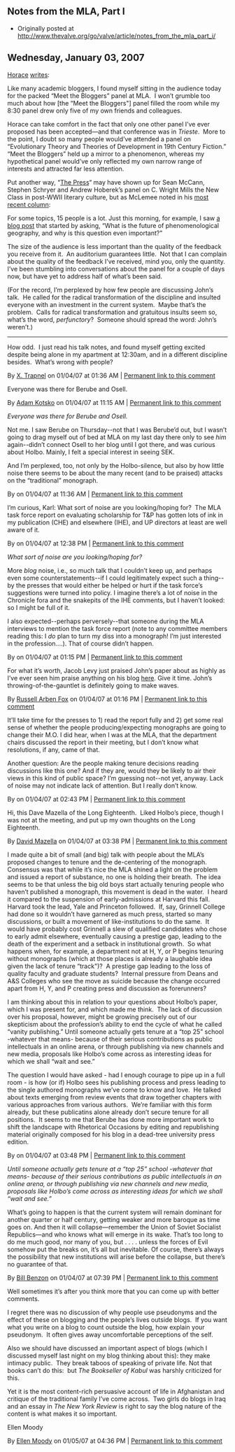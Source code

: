 ## Notes from the MLA, Part I

 * Originally posted at http://www.thevalve.org/go/valve/article/notes_from_the_mla_part_i/

##  Wednesday, January 03, 2007 

[Horace](http://delightandinstruct.blogspot.com/) [writes](http://delightandinstruct.blogspot.com/2007/01/meeting-bloggers-at-mla.html):

Like many academic bloggers, I found myself sitting in the audience today for the packed “Meet the Bloggers” panel at MLA.  I won’t grumble too much about how [the “Meet the Bloggers"] panel filled the room while my 8:30 panel drew only five of my own friends and colleagues.

Horace can take comfort in the fact that only one other panel I’ve ever proposed has been accepted—and that conference was in _Trieste_.  More to the point, I doubt so many people would’ve attended a panel on “Evolutionary Theory and Theories of Development in 19th Century Fiction.”  “Meet the Bloggers” held up a mirror to a phenomenon, whereas my hypothetical panel would’ve only reflected my own narrow range of interests and attracted far less attention.  

Put another way, “[The Press](http://www.mclemee.com/)“ may have shown up for Sean McCann, Stephen Schryer and Andrew Hoberek’s panel on C. Wright Mills the New Class in post-WWII literary culture, but as McLemee noted in his [most recent column](http://www.insidehighered.com/views/2007/01/03/mclemee):

For some topics, 15 people is a lot. Just this morning, for example, I saw [a blog post](http://side-effects.blogspot.com/2007/01/phenomenological-geography-1.html) that started by asking, “What is the future of phenomenological geography, and why is this question even important?"

The size of the audience is less important than the quality of the feedback you receive from it.  An auditorium guarantees little.  Not that I can complain about the quality of the feedback I’ve received, mind you, only the quantity.  I’ve been stumbling into conversations about the panel for a couple of days now, but have yet to address half of what’s been said.  

(For the record, I’m perplexed by how few people are discussing John’s talk.  He called for the radical transformation of the discipline and insulted everyone with an investment in the current system.  Maybe that’s the problem.  Calls for radical transformation and gratuitous insults seem so, what’s the word, _perfunctory_?  Someone should spread the word: John’s weren’t.)

---

How odd.  I just read his talk notes, and found myself getting excited despite being alone in my apartment at 12:30am, and in a different discipline besides.  What’s wrong with people?

By [X. Trapnel](http://booksdofurnisharoom.blogspot.com) on 01/04/07 at 01:36 AM | [Permanent link to this comment](http://www.thevalve.org/go/valve/article/notes_from_the_mla_part_i/#13494)
[]()

Everyone was there for Berube and Osell.

By [Adam Kotsko](http://adamkotsko.com/weblog) on 01/04/07 at 11:15 AM | [Permanent link to this comment](http://www.thevalve.org/go/valve/article/notes_from_the_mla_part_i/#13497)
[]()

_Everyone was there for Berube and Osell._

Not me. I saw Berube on Thursday--not that I was Berube’d out, but I wasn’t going to drag myself out of bed at MLA on my last day there only to see _him_ again--didn’t connect Osell to her blog until I got there, and was curious about Holbo. Mainly, I felt a special interest in seeing SEK.

And I’m perplexed, too, not only by the Holbo-silence, but also by how little noise there seems to be about the many recent (and to be praised) attacks on the “traditional” monograph.

By  on 01/04/07 at 11:36 AM | [Permanent link to this comment](http://www.thevalve.org/go/valve/article/notes_from_the_mla_part_i/#13498)
[]()

I’m curious, Karl: What sort of noise are you looking/hoping for?  The MLA task force report on evaluating scholarship for T&amp;P has gotten lots of ink in my publication (CHE) and elsewhere (IHE), and UP directors at least are well aware of it.

By  on 01/04/07 at 12:38 PM | [Permanent link to this comment](http://www.thevalve.org/go/valve/article/notes_from_the_mla_part_i/#13500)
[]()

_What sort of noise are you looking/hoping for?_

More _blog_ noise, i.e., so much talk that I couldn’t keep up, and perhaps even some counterstatements--if I could legitimately expect such a thing--by the presses that would either be helped or hurt if the task force’s suggestions were turned into policy. I imagine there’s a lot of noise in the Chronicle fora and the snakepits of the IHE comments, but I haven’t looked: so I might be full of it.

I also expected--perhaps perversely--that someone during the MLA interviews to mention the task force report (note to any committee members reading this: I _do_ plan to turn my diss into a monograph! I’m just interested in the profession....). That of course didn’t happen.

By  on 01/04/07 at 01:15 PM | [Permanent link to this comment](http://www.thevalve.org/go/valve/article/notes_from_the_mla_part_i/#13502)
[]()

For what it’s worth, Jacob Levy just praised John’s paper about as highly as I’ve ever seen him praise anything on his blog [here](http://jacobtlevy.blogspot.com/2006_12_31_jacobtlevy_archive.html#116787597333637986). Give it time. John’s throwing-of-the-gauntlet is definitely going to make waves.

By [Russell Arben Fox](http://inmedias.blogspot.com) on 01/04/07 at 01:16 PM | [Permanent link to this comment](http://www.thevalve.org/go/valve/article/notes_from_the_mla_part_i/#13503)
[]()

It’ll take time for the presses to 1) read the report fully and 2) get some real sense of whether the people producing/expecting monographs are going to change their M.O. I did hear, when I was at the MLA, that the department chairs discussed the report in their meeting, but I don’t know what resolutions, if any, came of that. 

Another question: Are the people making tenure decisions reading discussions like this one? And if they are, would they be likely to air their views in this kind of public space? I’m guessing not--not yet, anyway. Lack of noise may not indicate lack of attention. But I really don’t know.

By  on 01/04/07 at 02:43 PM | [Permanent link to this comment](http://www.thevalve.org/go/valve/article/notes_from_the_mla_part_i/#13510)
[]()

Hi, this Dave Mazella of the Long Eighteenth.  Liked Holbo’s piece, though I was not at the meeting, and put up my own thoughts on the Long Eighteenth.

By [David Mazella](http://long18th.wordpress.com/) on 01/04/07 at 03:38 PM | [Permanent link to this comment](http://www.thevalve.org/go/valve/article/notes_from_the_mla_part_i/#13517)
[]()

I made quite a bit of small (and big) talk with people about the MLA’s proposed changes to tenure and the de-centering of the monograph.  Consensus was that while it’s nice the MLA shined a light on the problem and issued a report of substance, no one is holding their breath.  The idea seems to be that unless the big old boys  start actually tenuring people who haven’t published a monograph, this movement is dead in the water.  I heard it compared to the suspension of early-admissions at Harvard this fall.  Harvard took the lead, Yale and Princeton followed.  If, say, Grinnell College had done so it wouldn’t have garnered as much press, started so many discussions, or built a movement of like-institutions to do the same.  It would have probably cost Grinnell a slew of qualified candidates who chose to early admit elsewhere, eventually causing a prestige gap, leading to the death of the experiment and a setback in institutional growth.  So what happens when, for example, a department not at H, Y, or P begins tenuring without monographs (which at those places is already a laughable idea given the lack of tenure “track")?  A prestige gap leading to the loss of quality faculty and graduate students?  Internal pressure from Deans and A&amp;S Colleges who see the move as suicide because the change occurred apart from H, Y, and P creating press and discussion as forerunners?  

I am thinking about this in relation to your questions about Holbo’s paper, which I was present for, and which made me think.  The lack of discussion over his proposal, however, might be growing precisely out of our skepticism about the profession’s ability to end the cycle of what he called “vanity publishing.”  Until someone actually gets tenure at a “top 25” school -whatever that means-  because of their serious contributions as public intellectuals in an online arena, or through publishing via new channels and new media, proposals like Holbo’s come across as interesting ideas for which we shall “wait and see.” 

The question I would have asked - had I enough courage to pipe up in a full room - is how (or if) Holbo sees his publishing process and press leading to the single authored monographs we’ve come to know and love.  He talked about texts emerging from review events that draw together chapters with various approaches from various authors.  We’re familiar with this form already, but these publicatins alone already don’t secure tenure for all positions.  It seems to me that Berube has done more important work to shift the landscape with Rhetorical Occasions by editing and republishing material originally composed for his blog in a dead-tree university press edition.

By  on 01/04/07 at 03:48 PM | [Permanent link to this comment](http://www.thevalve.org/go/valve/article/notes_from_the_mla_part_i/#13518)
[]()

_Until someone actually gets tenure at a “top 25” school -whatever that means- because of their serious contributions as public intellectuals in an online arena, or through publishing via new channels and new media, proposals like Holbo’s come across as interesting ideas for which we shall “wait and see.”_

What’s going to happen is that the current system will remain dominant for another quarter or half century, getting weaker and more baroque as time goes on. And then it will collapse—remember the Union of Soviet Socialist Republics—and who knows what will emerge in its wake. That’s too long to do me much good, nor many of you, but . . . . unless the forces of Evil somehow put the breaks on, it’s all but inevitable. Of course, there’s always the possibility that new institutions will arise before the collapse, but there’s no guarantee of that.

By [Bill Benzon](http://new-savanna.blogspot.com/) on 01/04/07 at 07:39 PM | [Permanent link to this comment](http://www.thevalve.org/go/valve/article/notes_from_the_mla_part_i/#13523)
[]()

Well sometimes it’s after you think more that you can come up with better comments.

I regret there was no discussion of why people use pseudonyms and the effect of these on blogging and the people’s lives outside blogs.  If you want what you write on a blog to count outside the blog, how explain your pseudonym.  It often gives away uncomfortable perceptions of the self.

Also we should have discussed an important aspect of blogs (which I discussed myself last night on my blog thinking about this): they make intimacy public.  They break taboos of speaking of private life. Not that books can’t do this:  but _The Bookseller of Kabul_ was harshly criticized for this.

Yet it is the most content-rich persuasive account of life in Afghanistan and critique of the traditional family I’ve come across.  Two girls do blogs in Iraq and an essay in _The New York Review_ is right to say the blog nature of the content is what makes it so important.

Ellen Moody

By [Ellen Moody](http://www.jimandellen.org/ellen/emhome.htm) on 01/05/07 at 04:36 PM | [Permanent link to this comment](http://www.thevalve.org/go/valve/article/notes_from_the_mla_part_i/#13527)

